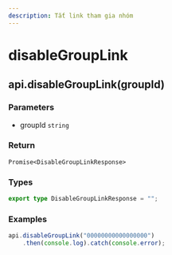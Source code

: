 ```yaml
---
description: Tắt link tham gia nhóm
---
```


# disableGroupLink

## api.disableGroupLink(groupId)

### Parameters

* groupId `string`&#x20;

### Return

`Promise<DisableGroupLinkResponse>`

### Types

```typescript
export type DisableGroupLinkResponse = "";
```

### Examples

```typescript
api.disableGroupLink("00000000000000000")
    .then(console.log).catch(console.error);
```
